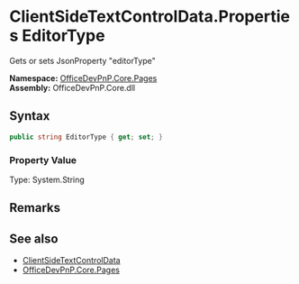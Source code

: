 # ClientSideTextControlData.Properties EditorType
 Gets or sets JsonProperty "editorType"   

**Namespace:** [OfficeDevPnP.Core.Pages](OfficeDevPnP.Core.Pages.md)  
**Assembly:** OfficeDevPnP.Core.dll  
## Syntax
```C#
public string EditorType { get; set; }
```

### Property Value
Type: System.String  

## Remarks
  
## See also
- [ClientSideTextControlData](OfficeDevPnP.Core.Pages.ClientSideTextControlData.md) 
- [OfficeDevPnP.Core.Pages](OfficeDevPnP.Core.Pages.md) 

